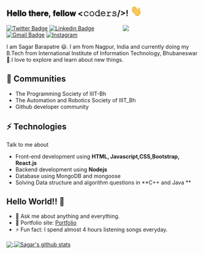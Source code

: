 <h2> 𝐇𝐞𝐥𝐥𝐨 𝐭𝐡𝐞𝐫𝐞, 𝐟𝐞𝐥𝐥𝐨𝐰 <𝚌𝚘𝚍𝚎𝚛𝚜/>! <img src="https://raw.githubusercontent.com/ABSphreak/ABSphreak/master/gifs/Hi.gif" width="30px"></h2>

<img align='right' src='https://user-images.githubusercontent.com/5713670/87202985-820dcb80-c2b6-11ea-9f56-7ec461c497c3.gif' width='200"'>

[![Twitter Badge](https://img.shields.io/badge/-@SagarBarapatre-1ca0f1?style=flat-square&labelColor=1ca0f1&logo=twitter&logoColor=white&link=https://twitter.com/rohitmeshram76)](https://twitter.com/Sagar61947883) [![Linkedin Badge](https://img.shields.io/badge/-SagarBarapatre-blue?style=flat-square&logo=Linkedin&logoColor=white&link=https://www.linkedin.com/in/sagarbarapatre02/)](https://www.linkedin.com/in/sagarbarapatre02/)
[![Gmail Badge](https://img.shields.io/badge/-sagarbarapatre2019@gmail.com-c14438?style=flat-square&logo=Gmail&logoColor=white&link=mailto:sagarbarapatre@gmail.com)](mailto:sagarbarapatre2019@gmail.com)
[![Instagram](https://img.shields.io/badge/-sagar._.sb-c13584?style=flat&labelColor=c13584&logo=instagram&logoColor=white)](https://www.instagram.com/sagar._.sb/)


I am Sagar Barapatre 😃. I am from Nagpur, India and currently doing my B.Tech from International Institute of Information Technology, Bhubaneswar 🏫.I love to explore and learn about new things.
## 👯 Communities
* The Programming Society of IIIT-Bh
* The Automation and Robotics Society of IIIT_Bh
* Github developer community
## ⚡ Technologies
Talk to me about
- Front-end development using **HTML, Javascript,CSS,Bootstrap, React.js**
- Backend development using **Nodejs**
- Database using MongoDB and mongoose
- Solving Data structure and algorithm questions in **C++ and Java **
## Hello World!! 🤔
- 💬 Ask me about anything and everything.
- 🎯 Portfolio site: [Portfolio](https://rohitmhere.me/)
- ⚡ Fun fact: I spend almost 4 hours listening songs everyday.
 
<a href="https://github.com/sagar-barapatre">
  <img align="center" src="https://github-readme-stats.vercel.app/api/top-langs/?username=sagar-barapatre&theme=dark&hide_langs_below=1" />
</a>
<a href="https://github.com/sagar-barapatre">
 <img align="center" src="https://github-readme-stats.vercel.app/api?username=sagar-barapatre&show_icons=true&theme=dracula&line_height=27" alt="Sagar's github stats"/>
</a>
